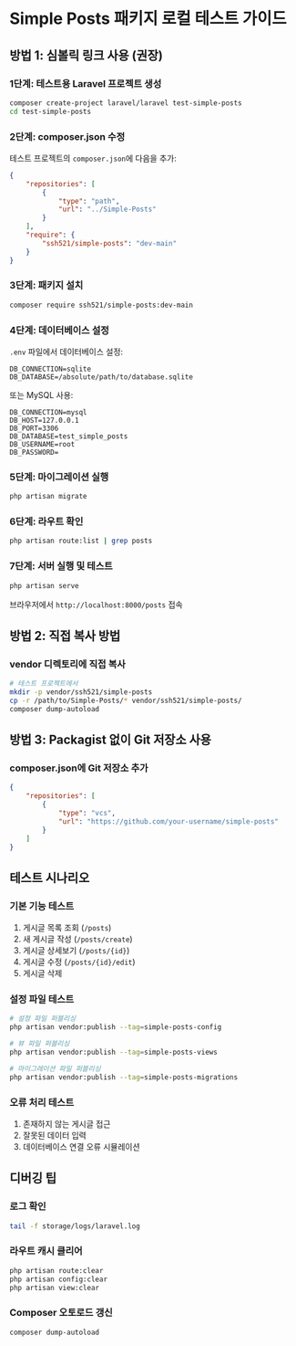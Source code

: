 # Simple Posts 패키지 로컬 테스트 가이드

## 방법 1: 심볼릭 링크 사용 (권장)

### 1단계: 테스트용 Laravel 프로젝트 생성
```bash
composer create-project laravel/laravel test-simple-posts
cd test-simple-posts
```

### 2단계: composer.json 수정
테스트 프로젝트의 `composer.json`에 다음을 추가:

```json
{
    "repositories": [
        {
            "type": "path",
            "url": "../Simple-Posts"
        }
    ],
    "require": {
        "ssh521/simple-posts": "dev-main"
    }
}
```

### 3단계: 패키지 설치
```bash
composer require ssh521/simple-posts:dev-main
```

### 4단계: 데이터베이스 설정
`.env` 파일에서 데이터베이스 설정:
```env
DB_CONNECTION=sqlite
DB_DATABASE=/absolute/path/to/database.sqlite
```

또는 MySQL 사용:
```env
DB_CONNECTION=mysql
DB_HOST=127.0.0.1
DB_PORT=3306
DB_DATABASE=test_simple_posts
DB_USERNAME=root
DB_PASSWORD=
```

### 5단계: 마이그레이션 실행
```bash
php artisan migrate
```

### 6단계: 라우트 확인
```bash
php artisan route:list | grep posts
```

### 7단계: 서버 실행 및 테스트
```bash
php artisan serve
```

브라우저에서 `http://localhost:8000/posts` 접속

## 방법 2: 직접 복사 방법

### vendor 디렉토리에 직접 복사
```bash
# 테스트 프로젝트에서
mkdir -p vendor/ssh521/simple-posts
cp -r /path/to/Simple-Posts/* vendor/ssh521/simple-posts/
composer dump-autoload
```

## 방법 3: Packagist 없이 Git 저장소 사용

### composer.json에 Git 저장소 추가
```json
{
    "repositories": [
        {
            "type": "vcs",
            "url": "https://github.com/your-username/simple-posts"
        }
    ]
}
```

## 테스트 시나리오

### 기본 기능 테스트
1. 게시글 목록 조회 (`/posts`)
2. 새 게시글 작성 (`/posts/create`)
3. 게시글 상세보기 (`/posts/{id}`)
4. 게시글 수정 (`/posts/{id}/edit`)
5. 게시글 삭제

### 설정 파일 테스트
```bash
# 설정 파일 퍼블리싱
php artisan vendor:publish --tag=simple-posts-config

# 뷰 파일 퍼블리싱
php artisan vendor:publish --tag=simple-posts-views

# 마이그레이션 파일 퍼블리싱
php artisan vendor:publish --tag=simple-posts-migrations
```

### 오류 처리 테스트
1. 존재하지 않는 게시글 접근
2. 잘못된 데이터 입력
3. 데이터베이스 연결 오류 시뮬레이션

## 디버깅 팁

### 로그 확인
```bash
tail -f storage/logs/laravel.log
```

### 라우트 캐시 클리어
```bash
php artisan route:clear
php artisan config:clear
php artisan view:clear
```

### Composer 오토로드 갱신
```bash
composer dump-autoload
```
